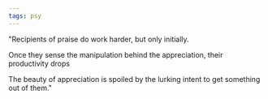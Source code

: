 ```yaml
---
tags: psy
---
```

"Recipients of praise do work harder, but only initially.

Once they sense the manipulation behind the appreciation, their productivity drops

The beauty of appreciation is spoiled by the lurking intent to get something out of them."
